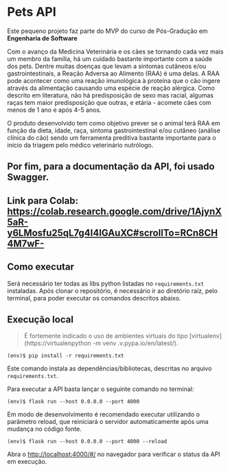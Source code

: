 # Pets API

Este pequeno projeto faz parte do MVP do curso de Pós-Gradução em **Engenharia de Software** 

Com o avanço da Medicina Veterinária e os cães se tornando cada vez mais um membro da família, há um cuidado bastante importante com a saúde dos pets. 
Dentre muitas doenças que levam a sintomas cutâneos e/ou gastrointestinais, a Reação Adversa ao Alimento (RAA) é uma delas. A RAA pode acontecer como uma reação imunológica à proteína que o cão ingere através da alimentação causando uma espécie de reação alérgica. Como descrito em literatura, não há predisposição de sexo mas racial, algumas raças tem maior predisposição que outras, e etária - acomete cães com menos de 1 ano e após 4-5 anos. 

O produto desenvolvido tem como objetivo prever se o animal terá RAA em função da dieta, idade, raça, sintoma gastrointestinal e/ou cutâneo (análise clínica do cão) sendo um ferramenta preditiva bastante importante para o início da triagem pelo médico veterinário nutrólogo. 

Por fim, para a documentação da API, foi usado Swagger.
---
## Link para Colab: https://colab.research.google.com/drive/1AjynX5aR-y6LMosfu25qL7g4I4IGAuXC#scrollTo=RCn8CH4M7wF-

## Como executar 

Será necessário ter todas as libs python listadas no `requirements.txt` instaladas.
Após clonar o repositório, é necessário ir ao diretório raiz, pelo terminal, para poder executar os comandos descritos abaixo.

## Execução local

> É fortemente indicado o uso de ambientes virtuais do tipo [virtualenv](https://virtualenpython -m venv .v.pypa.io/en/latest/).

```
(env)$ pip install -r requirements.txt
```

Este comando instala as dependências/bibliotecas, descritas no arquivo `requirements.txt`.

Para executar a API basta lançar o seguinte comando no terminal:

```
(env)$ flask run --host 0.0.0.0 --port 4000
```

Em modo de desenvolvimento é recomendado executar utilizando o parâmetro reload, que reiniciará o servidor
automaticamente após uma mudança no código fonte. 

```
(env)$ flask run --host 0.0.0.0 --port 4000 --reload
```

Abra o [http://localhost:4000/#/](http://localhost:4000/#/) no navegador para verificar o status da API em execução.


